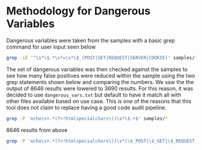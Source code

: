 # Methodology for Dangerous Variables

Dangerous variables were taken from the samples with a basic grep command for user input seen below

```bash
grep -iE '^\s*\$.*\s*=\s*\$_(POST|GET|REQUEST|SERVER|COOKIE)' samples/* | tr -d '\/' | cut -d ':' -f2 |  awk '{print $1}' | sort -u  > dangerous_vars.txt
```

The set of dangerous variables was then checked against the samples to see how many false positives were reduced within the sample using the two grep statements shown below and comparing the numbers. We saw the the output of 8646 results were lowered to 3690 results. For this reason, it was decided to use `dangerous_vars.txt` but default to have it match all with other files available based on use case. This is one of the reasons that this tool does not claim to replace having a good code audit pipeline.

```bash
grep -P 'echo\s+.*(?<!htmlspecialchars\()\s*\$.+$' samples/*
```

8646 results from above

```bash
grep -P 'echo\s+.*(?<!htmlspecialchars\()\s*(\$_POST|\$_GET|\$_REQUEST|\$_COOKIE|\$_SERVER|\$action|\$address|\$cart|\$cart_id|\$cartId|\$cart_items|\$cartItems|\$cart_items_json|\$cart_json|\$comment|\$confirm_email|\$confirm_password|\$confirmPassword|\$customerAddress|\$customer_email|\$customerEmail|\$customer_id|\$customer_name|\$customerName|\$email|\$email_to_reset|\$firstname|\$input_value|\$item|\$item_id|\$itemId|\$item_name|\$items|\$itemsString|\$lastname|\$login_password|\$login_username|\$name|\$new_password|\$newPassword|\$new_quantity|\$newQuantity|\$newReview|\$orderData|\$order_id|\$password|\$payment_amount|\$paymentAmount|\$payment_method|\$paymentMethod|\$price|\$product|\$product_id|\$productId|\$product_ids|\$product_id_to_remove|\$productIdToRemove|\$product_name|\$productName|\$quantities|\$quantity|\$rating|\$remove_id|\$remove_product_id|\$reset_code|\$resetHash|\$reset_link|\$resetLink|\$reset_token|\$resetToken|\$reviewerName|\$review_text|\$reviewText|\$search_query|\$search_term|\$searchTerm|\$shipping_address|\$shippingAddress|\$stars|\$token|\$total_amount|\$totalAmount|\$user_id|\$userId|\$username|\$userName|\$user_password|\$user_username)' analysis/samples/*
```
